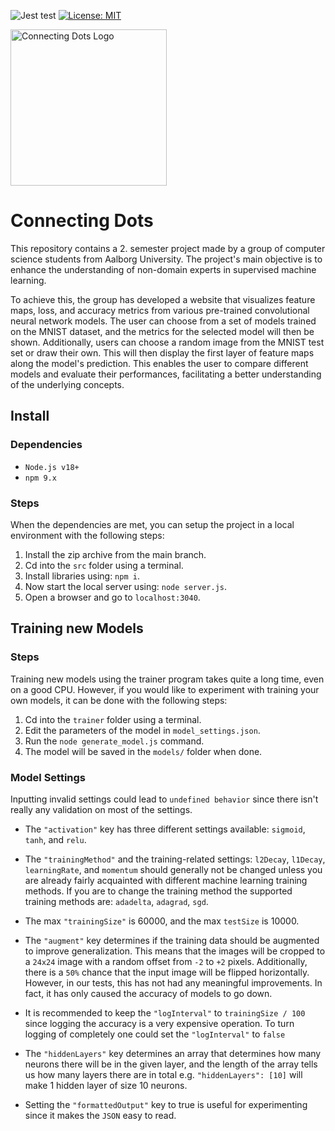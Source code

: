 ![Jest test](https://github.com/icecoldgold773/p2-project/actions/workflows/jest.yml/badge.svg?event=push) [![License: MIT](https://img.shields.io/badge/License-MIT-yellow.svg)](https://opensource.org/licenses/MIT)

<img src="https://github.com/icecoldgold773/p2-project/blob/readme/node/public/img/logo/NN.png?raw=true" alt="Connecting Dots Logo" width="250">

# Connecting Dots 

This repository contains a 2. semester project made by a group of computer science students from Aalborg University. The project's main objective is to enhance the understanding of non-domain experts in supervised machine learning. 

To achieve this, the group has developed a website that visualizes feature maps, loss, and accuracy metrics from various pre-trained convolutional neural network models. The user can choose from a set of models trained on the MNIST dataset, and the metrics for the selected model will then be shown. Additionally, users can choose a random image from the MNIST test set or draw their own. This will then display the first layer of feature maps along the model's prediction. This enables the user to compare different models and evaluate their performances, facilitating a better understanding of the underlying concepts.

## Install

### Dependencies

- ```Node.js v18+```
- ```npm 9.x```

### Steps

When the dependencies are met, you can setup the project in a local environment with the following steps:

1) Install the zip archive from the main branch.
2) Cd into the ```src``` folder using a terminal.
3) Install libraries using: ```npm i```.
4) Now start the local server using: ```node server.js```.
5) Open a browser and go to ```localhost:3040```.

## Training new Models

### Steps

Training new models using the trainer program takes quite a long time, even on a good CPU. However, if you would like to experiment with training your own models, it can be done with the following steps:

1) Cd into the ```trainer``` folder using a terminal.
2) Edit the parameters of the model in ```model_settings.json```.
3) Run the ```node generate_model.js``` command.
4) The model will be saved in the ```models/``` folder when done.

### Model Settings

Inputting invalid settings could lead to ```undefined behavior``` since there isn't really any validation on most of the settings.

 - The ```"activation"``` key has three different settings available: ```sigmoid```, ```tanh```, and ```relu```.

 - The ```"trainingMethod"``` and the training-related settings: ```l2Decay```, ```l1Decay```, ```learningRate```, and ```momentum``` should generally not be changed unless you are already fairly acquainted with different machine learning training methods. If you are to change the training method the supported training methods are: ```adadelta```, ```adagrad```, ```sgd```.
 - The max ```"trainingSize"``` is 60000, and the max ```testSize``` is 10000.
 - The ```"augment"``` key determines if the training data should be augmented to improve generalization. This means that the images will be cropped to a ```24x24``` image with a random offset from ```-2``` to ```+2``` pixels. Additionally, there is a ```50%``` chance that the input image will be flipped horizontally. However, in our tests, this has not had any meaningful improvements. In fact, it has only caused the accuracy of models to go down.
 - It is recommended to keep the ```"logInterval"``` to ```trainingSize / 100``` since logging the accuracy is a very expensive operation. To turn logging of completely one could set the ```"logInterval"``` to ```false```
 - The ```"hiddenLayers"``` key determines an array that determines how many neurons there will be in the given layer, and the length of the array tells us how many layers there are in total e.g. ```"hiddenLayers": [10]``` will make 1 hidden layer of size 10 neurons.
 - Setting the ```"formattedOutput"``` key to true is useful for experimenting since it makes the ```JSON``` easy to read.
